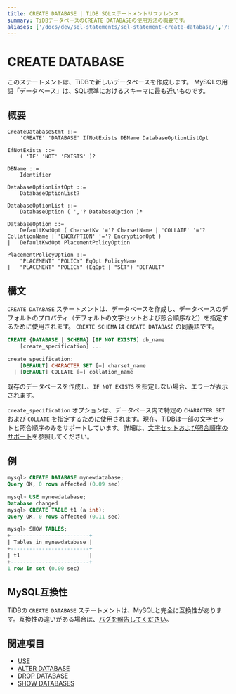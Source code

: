 ```yaml
---
title: CREATE DATABASE | TiDB SQLステートメントリファレンス
summary: TiDBデータベースのCREATE DATABASEの使用方法の概要です。
aliases: ['/docs/dev/sql-statements/sql-statement-create-database/','/docs/dev/reference/sql/statements/create-database/']
---
```


# CREATE DATABASE

このステートメントは、TiDBで新しいデータベースを作成します。 MySQLの用語「データベース」は、SQL標準におけるスキーマに最も近いものです。

## 概要

```ebnf+diagram
CreateDatabaseStmt ::=
    'CREATE' 'DATABASE' IfNotExists DBName DatabaseOptionListOpt

IfNotExists ::=
    ( 'IF' 'NOT' 'EXISTS' )?

DBName ::=
    Identifier

DatabaseOptionListOpt ::=
    DatabaseOptionList?

DatabaseOptionList ::=
    DatabaseOption ( ','? DatabaseOption )*

DatabaseOption ::=
    DefaultKwdOpt ( CharsetKw '='? CharsetName | 'COLLATE' '='? CollationName | 'ENCRYPTION' '='? EncryptionOpt )
|   DefaultKwdOpt PlacementPolicyOption

PlacementPolicyOption ::=
    "PLACEMENT" "POLICY" EqOpt PolicyName
|   "PLACEMENT" "POLICY" (EqOpt | "SET") "DEFAULT"
```

## 構文

`CREATE DATABASE` ステートメントは、データベースを作成し、データベースのデフォルトのプロパティ（デフォルトの文字セットおよび照合順序など）を指定するために使用されます。 `CREATE SCHEMA` は `CREATE DATABASE` の同義語です。

```sql
CREATE {DATABASE | SCHEMA} [IF NOT EXISTS] db_name
    [create_specification] ...

create_specification:
    [DEFAULT] CHARACTER SET [=] charset_name
  | [DEFAULT] COLLATE [=] collation_name
```

既存のデータベースを作成し、`IF NOT EXISTS` を指定しない場合、エラーが表示されます。

`create_specification` オプションは、データベース内で特定の `CHARACTER SET` および `COLLATE` を指定するために使用されます。現在、TiDBは一部の文字セットと照合順序のみをサポートしています。詳細は、[文字セットおよび照合順序のサポート](/character-set-and-collation.md)を参照してください。

## 例

```sql
mysql> CREATE DATABASE mynewdatabase;
Query OK, 0 rows affected (0.09 sec)

mysql> USE mynewdatabase;
Database changed
mysql> CREATE TABLE t1 (a int);
Query OK, 0 rows affected (0.11 sec)

mysql> SHOW TABLES;
+-------------------------+
| Tables_in_mynewdatabase |
+-------------------------+
| t1                      |
+-------------------------+
1 row in set (0.00 sec)
```

## MySQL互換性

TiDBの `CREATE DATABASE` ステートメントは、MySQLと完全に互換性があります。互換性の違いがある場合は、[バグを報告してください](https://docs.pingcap.com/tidb/stable/support)。

## 関連項目

* [USE](/sql-statements/sql-statement-use.md)
* [ALTER DATABASE](/sql-statements/sql-statement-alter-database.md)
* [DROP DATABASE](/sql-statements/sql-statement-drop-database.md)
* [SHOW DATABASES](/sql-statements/sql-statement-show-databases.md)